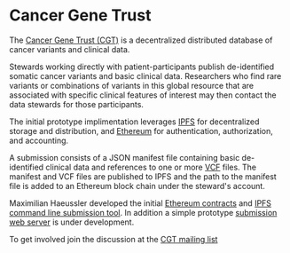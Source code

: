 # Cancer Gene Trust

The [Cancer Gene Trust (CGT)](http://ga4gh.org/#/cancergenetrust) is a decentralized 
distributed database of cancer variants and clinical data.

Stewards working directly with patient-participants publish de-identified somatic 
cancer variants and basic clinical data. Researchers who find rare variants 
or combinations of variants in this global resource that are associated with 
specific clinical features of interest may then contact the data stewards 
for those participants.

The initial prototype implimentation leverages [IPFS](https://ipfs.io/) for 
decentralized storage and distribution, and [Ethereum](https://www.ethereum.org/) for 
authentication, authorization, and accounting.

A submission consists of a JSON manifest file containing basic de-identified 
clinical data and references to one or more [VCF](https://en.wikipedia.org/wiki/Variant_Call_Format) 
files. The manifest and VCF files are published to IPFS and the path to the manifest 
file is added to an Ethereum block chain under the steward's account.

Maximilian Haeussler developed the initial [Ethereum contracts](https://github.com/maximilianh/acgi)
and [IPFS command line submission tool](https://github.com/maximilianh/knowledger). In addition
a simple prototype [submission web server](https://github.com/ga4gh/CGT/tree/master/cgtd) is under development.

To get involved join the discussion at the [CGT mailing list](https://groups.google.com/a/genomicsandhealth.org/forum/#!forum/ga4gh-cgt)
